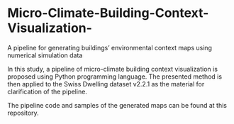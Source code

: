 # Micro-Climate-Building-Context-Visualization-
A pipeline for generating buildings’ environmental context maps using numerical simulation data

In this study, a pipeline of micro-climate building context visualization is proposed using Python programming language. The presented method is then applied to the Swiss Dwelling dataset v2.2.1 as the material for clarification of the pipeline. 

The pipeline code and samples of the generated maps can be found at this repository. 
